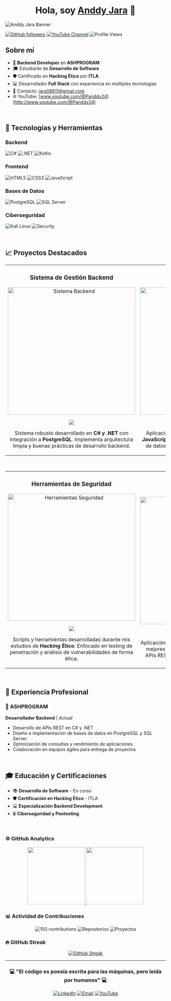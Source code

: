 <div align="center">
<h1 align="center">Hola, soy <a href="https://github.com/andj05">Anddy Jara</a> 👋</h1>
</div>

<!-- Reemplaza esta URL con tu banner personalizado -->
<!-- Opción 1: Si subes a una carpeta assets: -->
<!-- <img src="./assets/banner.png" alt="Anddy Jara - Backend Developer"> -->
<!-- Opción 2: Si usas un servicio externo como Imgur: -->
<img src="https://via.placeholder.com/1000x300/1a1b27/00ff88?text=ANDDY+JARA+%7C+Backend+Developer+%7C+C%23+%7C+Kotlin+%7C+PostgreSQL" alt="Anddy Jara Banner">

[![GitHub followers](https://img.shields.io/github/followers/andj05?style=social)](https://github.com/andj05)
[![YouTube Channel](https://img.shields.io/badge/YouTube-@Panddy24-red?style=social&logo=youtube)](http://www.youtube.com/@Panddy24)
![Profile Views](https://komarev.com/ghpvc/?username=andj05&color=brightgreen)

## Sobre mí

- 💼 **Backend Developer** en **ASHPROGRAM**
- 🎓 Estudiante de **Desarrollo de Software**
- 🛡️ Certificado en **Hacking Ético** por **ITLA**
- 💻 Desarrollador **Full Stack** con experiencia en múltiples tecnologías
- 📧 Contacto: jara08611@gmail.com
- 🌐 YouTube: [www.youtube.com/@Panddy24](http://www.youtube.com/@Panddy24)

<br>

## 🚀 Tecnologías y Herramientas

### Backend
![C#](https://img.shields.io/badge/C%23-239120?style=for-the-badge&logo=c-sharp&logoColor=white)
![.NET](https://img.shields.io/badge/.NET-5C2D91?style=for-the-badge&logo=.net&logoColor=white)
![Kotlin](https://img.shields.io/badge/Kotlin-0095D5?style=for-the-badge&logo=kotlin&logoColor=white)

### Frontend
![HTML5](https://img.shields.io/badge/HTML5-E34F26?style=for-the-badge&logo=html5&logoColor=white)
![CSS3](https://img.shields.io/badge/CSS3-1572B6?style=for-the-badge&logo=css3&logoColor=white)
![JavaScript](https://img.shields.io/badge/JavaScript-323330?style=for-the-badge&logo=javascript&logoColor=F7DF1E)

### Bases de Datos
![PostgreSQL](https://img.shields.io/badge/PostgreSQL-316192?style=for-the-badge&logo=postgresql&logoColor=white)
![SQL Server](https://img.shields.io/badge/Microsoft_SQL_Server-CC2927?style=for-the-badge&logo=microsoft-sql-server&logoColor=white)

### Ciberseguridad
![Kali Linux](https://img.shields.io/badge/Kali_Linux-557C94?style=for-the-badge&logo=kali-linux&logoColor=white)
![Security](https://img.shields.io/badge/Ethical_Hacking-FF6B35?style=for-the-badge&logo=hackthebox&logoColor=white)

<br>

## 📈 Proyectos Destacados

<table>
<tr>
<td width="50%">
<h3 align="center">Sistema de Gestión Backend</h3>
<div align="center">
<a href="https://github.com/andj05/proyecto-backend" target="_blank"><img src="https://via.placeholder.com/400x200/0D1117/58A6FF?text=Backend+Project" width="400" alt="Sistema Backend"></a>
<p>
<a href="https://github.com/andj05/proyecto-backend" target="_blank">
<img src="https://img.shields.io/badge/CÓDIGO-ff9?style=for-the-badge&logo=github&logoColor=black">
</a>
</p>
<p>Sistema robusto desarrollado en <strong>C# y .NET</strong> con integración a <strong>PostgreSQL</strong>. Implementa arquitectura limpia y buenas prácticas de desarrollo backend.</p>
</div>
</td>

<td width="50%">
<h3 align="center">Aplicación Web Full Stack</h3>
<div align="center">                                       
<a href="https://github.com/andj05/web-fullstack" target="_blank"><img src="https://via.placeholder.com/400x200/0D1117/61DAFB?text=Full+Stack+Web" width="400" alt="Web Full Stack"></a>
<br>
<p>
<a href="https://github.com/andj05/web-fullstack" target="_blank">
<img src="https://img.shields.io/badge/CÓDIGO-80ffaa?style=for-the-badge&logo=github&logoColor=black">
</a>
</p>
<p>Aplicación web completa utilizando <strong>HTML, CSS, JavaScript</strong> en el frontend y <strong>C#</strong> en el backend. Base de datos <strong>SQL Server</strong> para persistencia de datos.</p>
</div>
</td>
</table>                                                                                 

<br>

<table>
<tr>
<td width="50%">
<h3 align="center">Herramientas de Seguridad</h3>
<div align="center">
<a href="https://github.com/andj05/security-tools" target="_blank"><img src="https://via.placeholder.com/400x200/0D1117/FF6B35?text=Security+Tools" width="400" alt="Herramientas Seguridad"></a>
<p>
<a href="https://github.com/andj05/security-tools" target="_blank">
<img src="https://img.shields.io/badge/CÓDIGO-ff6b35?style=for-the-badge&logo=github&logoColor=black">
</a>
</p>
<p>Scripts y herramientas desarrolladas durante mis estudios de <strong>Hacking Ético</strong>. Enfocado en testing de penetración y análisis de vulnerabilidades de forma ética.</p>
</div>
</td>       

<td width="50%">
<h3 align="center">App Mobile con Kotlin</h3>
<div align="center">
<a href="https://github.com/andj05/kotlin-mobile-app" target="_blank"><img src="https://via.placeholder.com/400x200/0D1117/0095D5?text=Kotlin+Mobile" width="400" alt="App Kotlin"></a>
<p>
<a href="https://github.com/andj05/kotlin-mobile-app" target="_blank">
<img src="https://img.shields.io/badge/CÓDIGO-0095d5?style=for-the-badge&logo=github&logoColor=black">
</a>
</p>
<p>Aplicación móvil desarrollada en <strong>Kotlin</strong> siguiendo las mejores prácticas de desarrollo Android. Integra APIs REST y manejo eficiente de bases de datos.</p>
</div>
</td>  
</table>                                                                                 

<br>

## 💼 Experiencia Profesional

### 🏢 ASHPROGRAM
**Desarrollador Backend** | *Actual*
- Desarrollo de APIs REST en C# y .NET
- Diseño e implementación de bases de datos en PostgreSQL y SQL Server
- Optimización de consultas y rendimiento de aplicaciones
- Colaboración en equipos ágiles para entrega de proyectos

<br>

## 🎓 Educación y Certificaciones

- 📚 **Desarrollo de Software** - En curso
- 🛡️ **Certificación en Hacking Ético** - ITLA
- 💻 **Especialización Backend Development**
- 🔒 **Ciberseguridad y Pentesting**

<br>

### ⚙️ GitHub Analytics

<p align="center">
<a href="https://github.com/andj05">
  <img height="180em" src="https://github-readme-stats-eight-theta.vercel.app/api?username=andj05&show_icons=true&theme=algolia&include_all_commits=true&count_private=true"/>
  <img height="180em" src="https://github-readme-stats-eight-theta.vercel.app/api/top-langs/?username=andj05&layout=compact&langs_count=8&theme=algolia"/>
</a>
</p>

### 📊 Actividad de Contribuciones
<p align="center">
  <img src="https://img.shields.io/badge/Contribuciones_2024-150-brightgreen?style=for-the-badge" alt="150 contributions"/>
  <img src="https://img.shields.io/badge/Repositorios_Públicos-3-blue?style=for-the-badge" alt="Repositorios"/>
  <img src="https://img.shields.io/badge/Proyectos_Activos-4-orange?style=for-the-badge" alt="Proyectos"/>
</p>

### 🔥 GitHub Streak

<p align="center">
<a href="https://github.com/andj05">
<img src="https://github-readme-streak-stats.herokuapp.com/?user=andj05&theme=algolia" alt="GitHub Streak"/>
</a>
</p>

---

<div align="center">
<h3>💻 "El código es poesía escrita para las máquinas, pero leída por humanos" 💻</h3>

[![LinkedIn](https://img.shields.io/badge/LinkedIn-0077B5?style=for-the-badge&logo=linkedin&logoColor=white)](tu-linkedin-aqui)
[![Email](https://img.shields.io/badge/Email-D14836?style=for-the-badge&logo=gmail&logoColor=white)](mailto:jara08611@gmail.com)
[![YouTube](https://img.shields.io/badge/YouTube-FF0000?style=for-the-badge&logo=youtube&logoColor=white)](http://www.youtube.com/@Panddy24)

</div>
